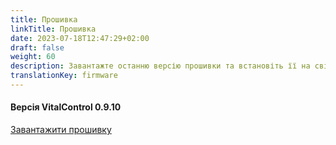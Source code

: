 ```yaml
---
title: Прошивка
linkTitle: Прошивка
date: 2023-07-18T12:47:29+02:00
draft: false
weight: 60
description: Завантажте останню версію прошивки та встановіть її на свій пристрій VitalControl.
translationKey: firmware
---
```

#### Версія VitalControl 0.9.10

<a href="/download/firmware.vcu" role="button" class="btn btn-primary btn-lg">Завантажити прошивку</a>
